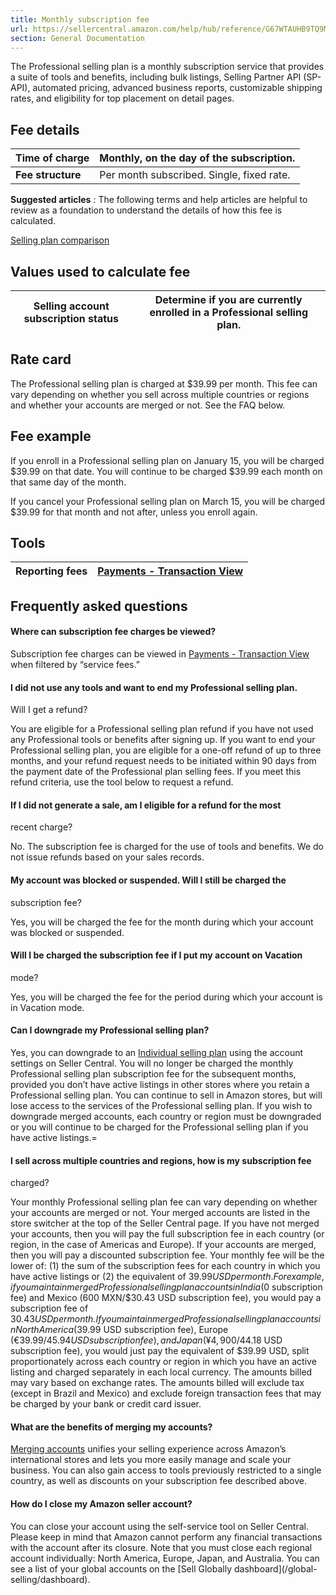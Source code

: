 ```yaml
---
title: Monthly subscription fee
url: https://sellercentral.amazon.com/help/hub/reference/G67WTAUHB9TQ9M6U
section: General Documentation
---
```


The Professional selling plan is a monthly subscription service that provides
a suite of tools and benefits, including bulk listings, Selling Partner API
(SP-API), automated pricing, advanced business reports, customizable shipping
rates, and eligibility for top placement on detail pages.

## Fee details

**Time of charge** | Monthly, on the day of the subscription.  
---|---  
**Fee structure** | Per month subscribed. Single, fixed rate.  
  
**Suggested articles** : The following terms and help articles are helpful to
review as a foundation to understand the details of how this fee is
calculated.

[Selling plan comparison](/gp/help/G64491)

## Values used to calculate fee

Selling account subscription status | Determine if you are currently enrolled in a Professional selling plan.  
---|---  
  
## Rate card

The Professional selling plan is charged at $39.99 per month. This fee can
vary depending on whether you sell across multiple countries or regions and
whether your accounts are merged or not. See the FAQ below.

## Fee example

If you enroll in a Professional selling plan on January 15, you will be
charged $39.99 on that date. You will continue to be charged $39.99 each month
on that same day of the month.

If you cancel your Professional selling plan on March 15, you will be charged
$39.99 for that month and not after, unless you enroll again.

## Tools

**Reporting fees** | [Payments - Transaction View](/gp/payments-account/view-transactions.html)  
---|---  
  
## Frequently asked questions

#### Where can subscription fee charges be viewed?

Subscription fee charges can be viewed in [Payments - Transaction
View](/gp/payments-account/view-transactions.html) when filtered by “service
fees.”

#### I did not use any tools and want to end my Professional selling plan.
Will I get a refund?

You are eligible for a Professional selling plan refund if you have not used
any Professional tools or benefits after signing up. If you want to end your
Professional selling plan, you are eligible for a one-off refund of up to
three months, and your refund request needs to be initiated within 90 days
from the payment date of the Professional plan selling fees. If you meet this
refund criteria, use the tool below to request a refund.

#### If I did not generate a sale, am I eligible for a refund for the most
recent charge?

No. The subscription fee is charged for the use of tools and benefits. We do
not issue refunds based on your sales records.

#### My account was blocked or suspended. Will I still be charged the
subscription fee?

Yes, you will be charged the fee for the month during which your account was
blocked or suspended.

#### Will I be charged the subscription fee if I put my account on Vacation
mode?

Yes, you will be charged the fee for the period during which your account is
in Vacation mode.

#### Can I downgrade my Professional selling plan?

Yes, you can downgrade to an [Individual selling plan](/gp/help/G200399460)
using the account settings on Seller Central. You will no longer be charged
the monthly Professional selling plan subscription fee for the subsequent
months, provided you don’t have active listings in other stores where you
retain a Professional selling plan. You can continue to sell in Amazon stores,
but will lose access to the services of the Professional selling plan. If you
wish to downgrade merged accounts, each country or region must be downgraded
or you will continue to be charged for the Professional selling plan if you
have active listings.=

#### I sell across multiple countries and regions, how is my subscription fee
charged?

Your monthly Professional selling plan fee can vary depending on whether your
accounts are merged or not. Your merged accounts are listed in the store
switcher at the top of the Seller Central page. If you have not merged your
accounts, then you will pay the full subscription fee in each country (or
region, in the case of Americas and Europe). If your accounts are merged, then
you will pay a discounted subscription fee. Your monthly fee will be the lower
of: (1) the sum of the subscription fees for each country in which you have
active listings or (2) the equivalent of $39.99 USD per month. For example, if
you maintain merged Professional selling plan accounts in India ($0
subscription fee) and Mexico (600 MXN/$30.43 USD subscription fee), you would
pay a subscription fee of $30.43 USD per month. If you maintain merged
Professional selling plan accounts in North America ($39.99 USD subscription
fee), Europe (€39.99/$45.94 USD subscription fee), and Japan (¥4,900/$44.18
USD subscription fee), you would just pay the equivalent of $39.99 USD, split
proportionately across each country or region in which you have an active
listing and charged separately in each local currency. The amounts billed may
vary based on exchange rates. The amounts billed will exclude tax (except in
Brazil and Mexico) and exclude foreign transaction fees that may be charged by
your bank or credit card issuer.

#### What are the benefits of merging my accounts?

[Merging accounts](/gp/help/G201841950) unifies your selling experience across
Amazon’s international stores and lets you more easily manage and scale your
business. You can also gain access to tools previously restricted to a single
country, as well as discounts on your subscription fee described above.

#### How do I close my Amazon seller account?

You can close your account using the self-service tool on Seller Central.
Please keep in mind that Amazon cannot perform any financial transactions with
the account after its closure. Note that you must close each regional account
individually: North America, Europe, Japan, and Australia. You can see a list
of your global accounts on the [Sell Globally dashboard](/global-
selling/dashboard).

